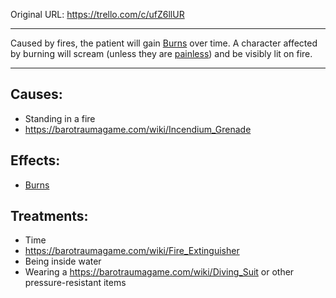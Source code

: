 

Original URL: https://trello.com/c/ufZ6llUR

---

Caused by fires, the patient will gain [Burns](Burns.md) over time. A character affected by burning will scream (unless they are [painless]([Analgesia](../Torso/Analgesia.md) "‌")) and be visibly lit on fire.

---

## Causes:

- Standing in a fire
- https://barotraumagame.com/wiki/Incendium_Grenade

## Effects:

- [Burns](Burns.md)

## Treatments:

- Time
- https://barotraumagame.com/wiki/Fire_Extinguisher
- Being inside water
- Wearing a https://barotraumagame.com/wiki/Diving_Suit or other pressure-resistant items